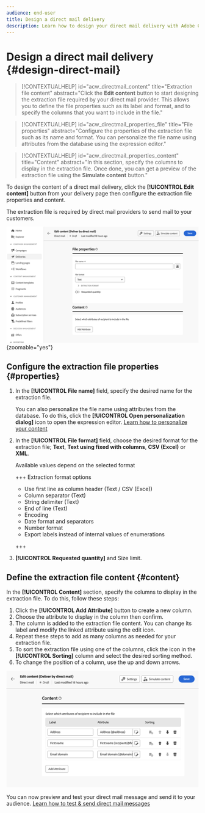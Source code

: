 ```yaml
---
audience: end-user
title: Design a direct mail delivery
description: Learn how to design your direct mail delivery with Adobe Campaign Web
---
```


# Design a direct mail delivery {#design-direct-mail}

>[!CONTEXTUALHELP]
>id="acw_directmail_content"
>title="Extraction file content"
>abstract="Click the **Edit content** button to start designing the extraction file required by your direct mail provider. This allows you to define the file properties such as its label and format, and to specify the columns that you want to include in the file."

>[!CONTEXTUALHELP]
>id="acw_directmail_properties_file"
>title="File properties"
>abstract="Configure the properties of the extraction file such as its name and format. You can personalize the file name using attributes from the database using the expression editor."

>[!CONTEXTUALHELP]
>id="acw_directmail_properties_content"
>title="Content"
>abstract="In this section, specify the columns to display in the extraction file. Once done, you can get a preview of the extraction file using the **Simulate content** button."

To design the content of a direct mail delivery, click the **[!UICONTROL Edit content]** button from your delivery page then configure the extraction file properties and content.

The extraction file is required by direct mail providers to send mail to your customers.

![](assets/dm-content-details.png){zoomable="yes"}

## Configure the extraction file properties {#properties}

1. In the **[!UICONTROL File name]** field, specify the desired name for the extraction file.

    You can also personalize the file name using attributes from the database. To do this, click the **[!UICONTROL Open personalization dialog]** icon to open the expression editor. [Learn how to personalize your content](../personalization/personalize.md)

1. In the **[!UICONTROL File format]** field, choose the desired format for the extraction file; **Text**, **Text using fixed with columns**, **CSV (Excel)** or **XML**. 

    Available values depend on the selected format

    +++ Extraction format options
    
    * Use first line as column header (Text / CSV (Exce))
    * Column separator (Text)
    * String delimiter (Text)
    * End of line (Text)
    * Encoding
    * Date format and separators
    * Number format
    * Export labels instead of internal values of enumerations

    +++

1. **[!UICONTROL Requested quantity]** and Size limit.

## Define the extraction file content {#content}

In the **[!UICONTROL Content]** section, specify the columns to display in the extraction file. To do this, follow these steps:

1. Click the **[!UICONTROL Add Attribute]** button to create a new column.
1. Choose the attribute to display in the column then confirm.
1. The column is added to the extraction file content. You can change its label and modify the linked attribute using the edit icon.
1. Repeat these steps to add as many columns as needed for your extraction file. <!--Note that you can add up to xx columns.-->
1. To sort the extraction file using one of the columns, click the icon in the **[!UICONTROL Sorting]** column and select the desired sorting method.
1. To change the position of a column, use the up and down arrows.

![](assets/dm-content-attributes.png)

You can now preview and test your direct mail message and send it to your audience. [Learn how to test & send direct mail messages](send-direct-mail.md)